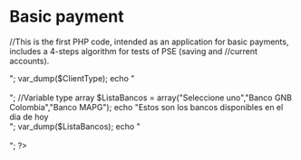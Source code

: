 # Basic payment
//This is the first PHP code, intended as an application for basic payments, includes a 4-steps algorithm for tests of PSE (saving and //current accounts).

<?php

# Seleccion del banco: cliente y banco

//Variable type sring
$ClientType = "persona";
echo "El tipo de cliente es: $ClientType<br>";
var_dump($ClientType);
echo "<br><br>";

//Variable type array
$ListaBancos = array("Seleccione uno","Banco GNB Colombia","Banco MAPG");
echo "Estos son los bancos disponibles en el dia de hoy<br>";
var_dump($ListaBancos);
echo "<br><br>";

?>
